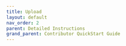 ```yaml
---
title: Upload
layout: default
nav_order: 2
parent: Detailed Instructions
grand_parent: Contributor QuickStart Guide
---
```

